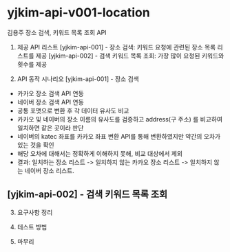 # yjkim-api-v001-location
김용주 장소 검색, 키워드 목록 조회 API

1. 제공 API 리스트
[yjkim-api-001] - 장소 검색: 키워드 요청에 관련된 장소 목록 리스트를 제공
[yjkim-api-002] - 검색 키워드 목록 조회: 가장 많이 요청된 키워드와 횟수를 제공

2. API 동작 시나리오
[yjkim-api-001] - 장소 검색 
- 카카오 장소 검색 API 연동
- 네이버 장소 검색 API 연동
- 공통 포맷으로 변환 후 각 데이터 유사도 비교
- 카카오 및 네이버의 장소 이름의 유사도를 검증하고 address(구 주소) 를 비교하여 일치하면 같은 곳이라 판단
- 네이버의 katec 좌표를 카카오 좌표 변환 API를 통해 변환하였지만 약간의 오차가 있는 것을 확인
- 해당 오차에 대해서는 정확하게 이해하지 못해, 비교 대상에서 제외
- 결과: 일치하는 장소 리스트 -> 일치하지 않는 카카오 장소 리스트 -> 일치하지 않는 네이버 장소 리스트.

[yjkim-api-002] - 검색 키워드 목록 조회
- 

3. 요구사항 정리

4. 테스트 방법

5. 마무리
